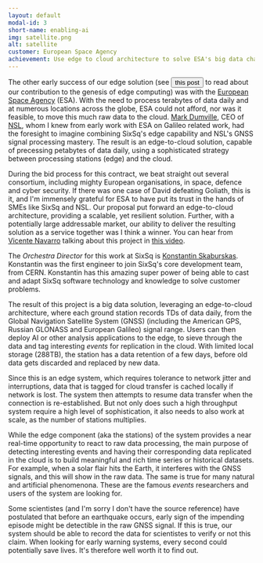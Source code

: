 ```yaml
---
layout: default
modal-id: 3
short-name: enabling-ai
img: satellite.png
alt: satellite
customer: European Space Agency
achievement: Use edge to cloud architecture to solve ESA's big data challenge
---
```


The other early success of our edge solution (see <button type="link" class="link-button" data-toggle="modal" data-target="#post-first-edge">this post</button> to read about our contribution to the genesis of edge computing) was with the [European Space Agency](https://esa.int) (ESA). With the need to process terabytes of data daily and at numerous locations across the globe, ESA could not afford, nor was it feasible, to move this much raw data to the cloud. [Mark Dumville](https://www.linkedin.com/in/mark-dumville-a952375), CEO of [NSL](https://www.nsl.eu.com), whom I knew from early work with ESA on Galileo related work, had the foresight to imagine combining SixSq's edge capability and NSL's GNSS signal processing mastery. The result is an edge-to-cloud solution, capable of precessing petabytes of data daily, using a sophisticated strategy between processing stations (edge) and the cloud. 

During the bid process for this contract, we beat straight out several consortium, including mighty European organisations, in space, defence and cyber security. If there was one case of David defeating Goliath, this is it, and I'm immensely grateful for ESA to have put its trust in the hands of SMEs like SixSq and NSL. Our proposal put forward an edge-to-cloud architecture, providing a scalable, yet resilient solution. Further, with a potentially large addressable market, our ability to deliver the resulting solution as a service together was I think a winner. You can hear from [Vicente Navarro](https://www.linkedin.com/in/ivicentenavarro/) talking about this project in [this video](https://youtu.be/l8XD8bHceOY).

The *Orchestra Director* for this work at SixSq is [Konstantin Skaburskas](https://www.linkedin.com/in/konstantinskaburskas/). Konstantin was the first engineer to join SixSq's core development team, from CERN. Konstantin has this amazing super power of being able to cast and adapt SixSq software technology and knowledge to solve customer problems.

The result of this project is a big data solution, leveraging an edge-to-cloud architecture, where each ground station records TDs of data daily, from the Global Navigation Satellite System (GNSS) (including the American GPS, Russian GLONASS and European Galileo) signal range. Users can then deploy AI or other analysis applications to the edge, to sieve through the data and tag interesting *events* for replication in the cloud.  With limited local storage (288TB), the station has a data retention of a few days, before old data gets discarded and replaced by new data.

Since this is an edge system, which requires tolerance to network jitter and interruptions, data that is tagged for cloud transfer is cached locally if network is lost. The system then attempts to resume data transfer when the connection is re-established. But not only does such a high throughput system require a high level of sophistication, it also needs to also work at scale, as the number of stations multiplies.

While the edge component (aka the stations) of the system provides a near real-time opportunity to react to raw data processing, the main purpose of detecting interesting events and having their corresponding data replicated in the cloud is to build meaningful and rich time series or historical datasets. For example, when a solar flair hits the Earth, it interferes with the GNSS signals, and this will show in the raw data. The same is true for many natural and artificial phenomenona. These are the famous *events* researchers and users of the system are looking for.

Some scientistes (and I'm sorry I don't have the source reference) have postulated that before an earthquake occurs, early sign of the impending episode might be detectible in the raw GNSS signal. If this is true, our system should be able to record the data for scientistes to verify or not this claim. When looking for early warning systems, every second could potentially save lives. It's therefore well worth it to find out. 
